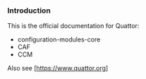 ### Introduction

This is the official documentation for Quattor:

 - configuration-modules-core
 - CAF
 - CCM

Also see [https://www.quattor.org]
